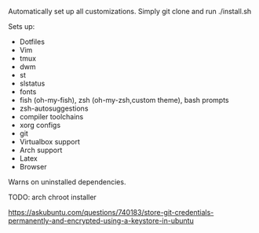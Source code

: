 Automatically set up all customizations. Simply git clone and run ./install.sh

Sets up:
- Dotfiles
- Vim
- tmux
- dwm
- st
- slstatus
- fonts
- fish (oh-my-fish), zsh (oh-my-zsh,custom theme), bash prompts
- zsh-autosuggestions
- compiler toolchains
- xorg configs
- git
- Virtualbox support
- Arch support
- Latex
- Browser

Warns on uninstalled dependencies.

TODO: arch chroot installer

https://askubuntu.com/questions/740183/store-git-credentials-permanently-and-encrypted-using-a-keystore-in-ubuntu
